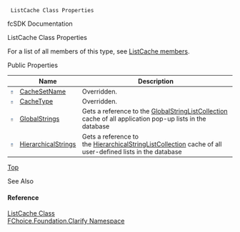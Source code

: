 ﻿     ListCache Class Properties                                                   

fcSDK Documentation

ListCache Class Properties

For a list of all members of this type, see [ListCache members](fcSDK~FChoice.Foundation.Clarify.ListCache_members.md).

Public Properties

|   | Name | Description |
| --- | --- | --- |
| ![Public Property](dotnetimages/publicProperty.png) | [CacheSetName](fcSDK~FChoice.Foundation.Clarify.ListCache~CacheSetName.md) | Overridden.    |
| ![Public Property](dotnetimages/publicProperty.png) | [CacheType](fcSDK~FChoice.Foundation.Clarify.ListCache~CacheType.md) | Overridden.    |
| ![Public Property](dotnetimages/publicProperty.png) | [GlobalStrings](fcSDK~FChoice.Foundation.Clarify.ListCache~GlobalStrings.md) | Gets a reference to the [GlobalStringListCollection](fcSDK~FChoice.Foundation.Clarify.DataObjects.GlobalStringListCollection.md) cache of all application pop-up lists in the database   |
| ![Public Property](dotnetimages/publicProperty.png) | [HierarchicalStrings](fcSDK~FChoice.Foundation.Clarify.ListCache~HierarchicalStrings.md) | Gets a reference to the [HierarchicalStringListCollection](fcSDK~FChoice.Foundation.Clarify.DataObjects.HierarchicalStringElementCollection.md) cache of all user-defined lists in the database   |

[Top](#top)

See Also

#### Reference

[ListCache Class](fcSDK~FChoice.Foundation.Clarify.ListCache.md)  
[FChoice.Foundation.Clarify Namespace](fcSDK~FChoice.Foundation.Clarify_namespace.md)
